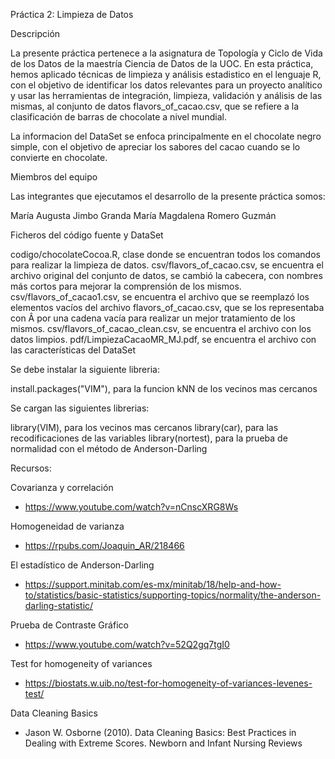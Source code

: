Práctica 2: Limpieza de Datos

Descripción

La presente práctica pertenece a la asignatura de Topología y Ciclo de Vida de los Datos de la maestría Ciencia de Datos de la UOC. En esta práctica, hemos aplicado técnicas de limpieza y análisis estadistico en el lenguaje R, con el objetivo de identificar los datos relevantes para un proyecto analítico y usar las herramientas de integración, limpieza, validación y análisis de las mismas, al conjunto de datos flavors_of_cacao.csv, que se refiere a la clasificación de barras de chocolate a nivel mundial.

La informacion del DataSet se enfoca principalmente en el chocolate negro simple, con el objetivo de apreciar los sabores del cacao cuando se lo convierte en chocolate. 

Miembros del equipo

Las integrantes que ejecutamos el desarrollo de la presente práctica somos:

María Augusta Jimbo Granda
María Magdalena Romero Guzmán

Ficheros del código fuente y DataSet

codigo/chocolateCocoa.R, clase donde se encuentran todos los comandos para realizar la limpieza de datos.
csv/flavors_of_cacao.csv, se encuentra el archivo original del conjunto de datos, se cambió la cabecera, con nombres más cortos para mejorar la comprensión de los mismos.
csv/flavors_of_cacao1.csv, se encuentra el archivo que se reemplazó los elementos vacíos del archivo flavors_of_cacao.csv, que se los representaba con Â por una cadena vacía para realizar un mejor tratamiento de los mismos.
csv/flavors_of_cacao_clean.csv, se encuentra el archivo con los datos limpios.
pdf/LimpiezaCacaoMR_MJ.pdf, se encuentra el archivo con las características del DataSet

Se debe instalar la siguiente libreria:

install.packages("VIM"), para la funcion kNN de los vecinos mas cercanos

Se cargan las siguientes librerias:

library(VIM), para los vecinos mas cercanos
library(car), para las recodificaciones de las variables
library(nortest), para la prueba de normalidad con el método de Anderson-Darling

Recursos:

Covarianza y correlación
- https://www.youtube.com/watch?v=nCnscXRG8Ws   

Homogeneidad de varianza
- https://rpubs.com/Joaquin_AR/218466      

El estadístico de Anderson-Darling
- https://support.minitab.com/es-mx/minitab/18/help-and-how-to/statistics/basic-statistics/supporting-topics/normality/the-anderson-darling-statistic/      

Prueba de Contraste Gráfico
- https://www.youtube.com/watch?v=52Q2gq7tgI0  

Test for homogeneity of variances
- https://biostats.w.uib.no/test-for-homogeneity-of-variances-levenes-test/    

Data Cleaning Basics
- Jason W. Osborne (2010). Data Cleaning Basics: Best Practices in Dealing with
Extreme Scores. Newborn and Infant Nursing Reviews

